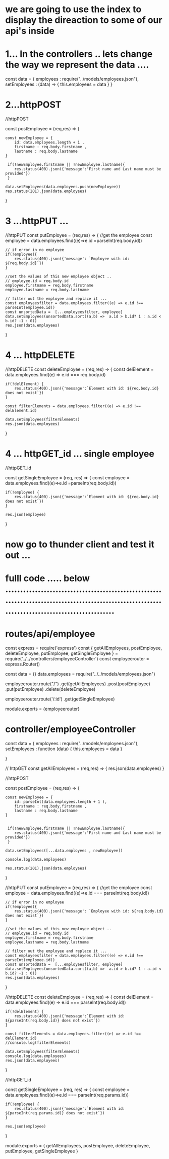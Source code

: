 # we are going to use the index to display the direaction to some of our api's inside

# 1... In the controllers .. lets change the way we represent the data ....

const data = {
employees : require("../models/employees.json"),
setEmployees : (data) => {
this.employees = data
}
}

# 2...httpPOST

//httpPOST

const postEmployee = (req,res) => {

    const newEmployee = {
        id: data.employees.length + 1 ,
        firstname : req.body.firstname ,
        lastname : req.body.lastname
    }

     if(!newEmployee.firstname || !newEmployee.lastname){
        res.status(400).json({'message':"First name and Last name must be provided"})
     }

    data.setEmployees(data.employees.push(newEmployee))
    res.status(201).json(data.employees)

}

# 3 ...httpPUT ...

//httpPUT
const putEmployee = (req,res) => {
//get the employee
const employee = data.employees.find((e)=>e.id =parseInt(req.body.id))

    // if error in no employee
    if(!employee){
        res.status(400).json({'message': `Employee with id: ${req.body.id}`})
    }

    //set the values of this new employee object ..
    // employee.id = req.body.id
    employee.firstname = req.body.firstname
    employee.lastname = req.body.lastname

    // filter out the employee and replace it ...
    const employeesfilter = data.employees.filter((e) => e.id !== parseInt(employee.id))
    const unsortedData =  [...employeesfilter, employee]
    data.setEmployees(unsortedData.sort((a,b) =>  a.id > b.id? 1 : a.id < b.id? -1 : 0))
    res.json(data.employees)

}

# 4 ... httpDELETE

//httpDELETE
const deleteEmployee = (req,res) => {
const delElement = data.employees.find((e) => e.id === req.body.id)

    if(!delElement) {
        res.status(400).json({'message':`Element with id: ${req.body.id} does not exist`})
    }

    const filterElements = data.employees.filter((e) => e.id !== delElement.id)

    data.setEmployees(filterElements)
    res.json(data.employees)

}

# 4 ... httpGET_id ... single employee

//httpGET_id

const getSingleEmployee = (req, res) => {
const employee = data.employees.find((e)=>e.id =parseInt(req.body.id))

    if(!employee) {
        res.status(400).json({'message':`Element with id: ${req.body.id} does not exist`})
    }

    res.json(employee)

}

# now go to thunder client and test it out ...

# fulll code ..... below ...............................................................................................................................................

# routes/api/employee

const express = require('express')
const { getAllEmployees, postEmployee, deleteEmployee, putEmployee, getSingleEmployee } = require('../../controllers/employeeController')
const employeerouter = express.Router()

const data = {}
data.employees = require("../../models/employees.json")

employeerouter.route("/")
.get(getAllEmployees)
.post(postEmployee)
.put(putEmployee)
.delete(deleteEmployee)

employeerouter.route('/:id')
.get(getSingleEmployee)

module.exports = {employeerouter}

# controller/employeeController

const data = {
employees : require("../models/employees.json"),
setEmployees : function (data) {
this.employees = data
}

}

// httpGET
const getAllEmployees = (req,res) => {
res.json(data.employees)
}

//httpPOST

const postEmployee = (req,res) => {

    const newEmployee = {
        id: parseInt(data.employees.length + 1 ),
        firstname : req.body.firstname ,
        lastname : req.body.lastname
    }


     if(!newEmployee.firstname || !newEmployee.lastname){
        res.status(400).json({'message':"First name and Last name must be provided"})
     }

    data.setEmployees([...data.employees , newEmployee])

    console.log(data.employees)

    res.status(201).json(data.employees)

}

//httpPUT
const putEmployee = (req,res) => {
//get the employee
const employee = data.employees.find((e)=>e.id === parseInt(req.body.id))

    // if error in no employee
    if(!employee){
        res.status(400).json({'message': `Employee with id: ${req.body.id} does not exist`})
    }

    //set the values of this new employee object ..
    // employee.id = req.body.id
    employee.firstname = req.body.firstname
    employee.lastname = req.body.lastname

    // filter out the employee and replace it ...
    const employeesfilter = data.employees.filter((e) => e.id !== parseInt(employee.id))
    const unsortedData =  [...employeesfilter, employee]
    data.setEmployees(unsortedData.sort((a,b) =>  a.id > b.id? 1 : a.id < b.id? -1 : 0))
    res.json(data.employees)

}

//httpDELETE
const deleteEmployee = (req,res) => {
const delElement = data.employees.find((e) => e.id === parseInt(req.body.id))

    if(!delElement) {
        res.status(400).json({'message':`Element with id: ${parseInt(req.body.id)} does not exist`})
    }

    const filterElements = data.employees.filter((e) => e.id !== delElement.id)
    //console.log(filterElements)

    data.setEmployees(filterElements)
    console.log(data.employees)
    res.json(data.employees)

}

//httpGET_id

const getSingleEmployee = (req, res) => {
const employee = data.employees.find((e)=>e.id === parseInt(req.params.id))

    if(!employee) {
        res.status(400).json({'message':`Element with id: ${parseInt(req.params.id)} does not exist`})
    }

    res.json(employee)

}

module.exports = {
getAllEmployees,
postEmployee,
deleteEmployee,
putEmployee,
getSingleEmployee
}
